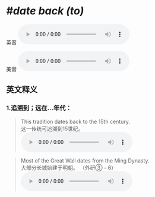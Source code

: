 # ***\#date back (to)*** 
英音
<audio src="./media/date back (to)1.aac" controls="controls"></audio>

美音
<audio src="./media/date back (to)2.aac" controls="controls"></audio>



  

英文释义
---
### 1.**追溯到；远在…年代：**  

 > This tradition dates back to the 15th century.   
 > 这一传统可追溯到15世纪。    
<audio src="./media/date-8.aac" controls="controls"></audio>

 > Most of the Great Wall dates from the Ming Dynasty.  
 > 大部分长城始建于明朝。  （外研③ – 6）  
<audio src="./media/date-9.aac" controls="controls"></audio>


